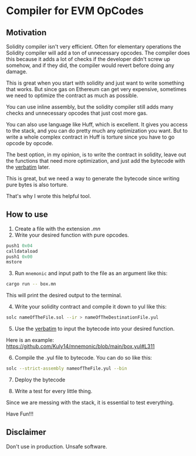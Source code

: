 # Compiler for EVM OpCodes

## Motivation

Solidity compiler isn't very efficient. Often for elementary operations the Solidity compiler will add a ton of unnecessary opcodes. The compiler does this because it adds a lot of checks if the developer didn't screw up somehow, and if they did, the compiler would revert before doing any damage.

This is great when you start with solidity and just want to write something that works. But since gas on Ethereum can get very expensive, sometimes we need to optimize the contract as much as possible.

You can use inline assembly, but the solidity compiler still adds many checks and unnecessary opcodes that just cost more gas.

You can also use language like Huff, which is excellent. It gives you access to the stack, and you can do pretty much any optimization you want. But to write a whole complex contract in Huff is torture since you have to go opcode by opcode.

The best option, in my opinion, is to write the contract in solidity, leave out the functions that need more optimization, and just add the bytecode with the [verbatim](https://docs.soliditylang.org/en/v0.8.17/yul.html#verbatim) later.

This is great, but we need a way to generate the bytecode since writing pure bytes is also torture.

That's why I wrote this helpful tool.

## How to use

1. Create a file with the extension _.mn_
2. Write your desired function with pure opcodes.

```rust
push1 0x04
calldataload
push1 0x00
mstore
```

3. Run `mnemonic` and input path to the file as an argument like this:

```bash
cargo run -- box.mn
```

This will print the desired output to the terminal.

4. Write your solidity contract and compile it down to yul like this:

```bash
solc nameOfTheFile.sol --ir > nameOfTheDestinationFile.yul
```

5. Use the [verbatim](https://docs.soliditylang.org/en/v0.8.17/yul.html#verbatim) to input the bytecode into your desired function.

Here is an example: https://github.com/Kuly14/mnemonic/blob/main/box.yul#L311

6. Compile the .yul file to bytecode. You can do so like this:

```bash
solc --strict-assembly nameofTheFile.yul --bin
```

7. Deploy the bytecode

8. Write a test for every little thing.

Since we are messing with the stack, it is essential to test everything.

Have Fun!!!

## Disclaimer

Don't use in production. Unsafe software.
